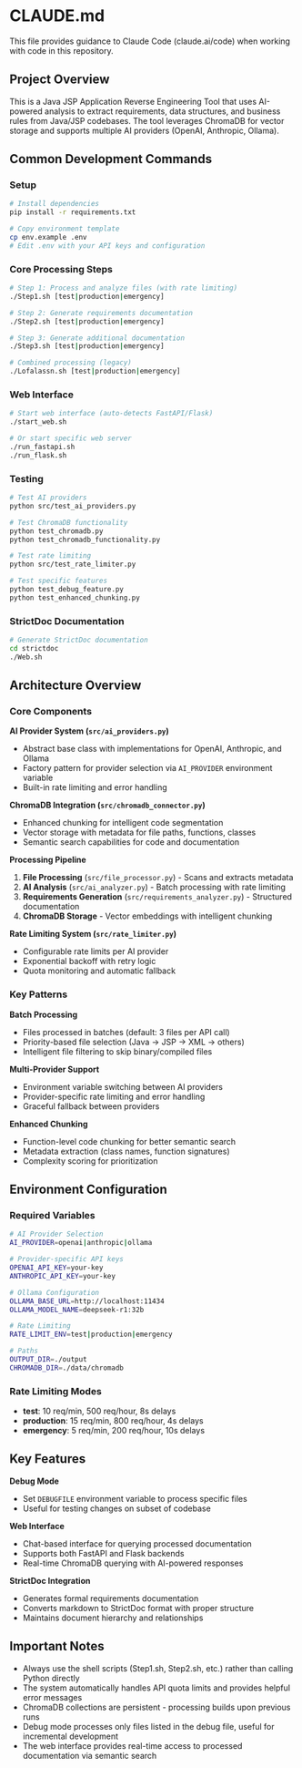 # CLAUDE.md

This file provides guidance to Claude Code (claude.ai/code) when working with code in this repository.

## Project Overview

This is a Java JSP Application Reverse Engineering Tool that uses AI-powered analysis to extract requirements, data structures, and business rules from Java/JSP codebases. The tool leverages ChromaDB for vector storage and supports multiple AI providers (OpenAI, Anthropic, Ollama).

## Common Development Commands

### Setup
```bash
# Install dependencies
pip install -r requirements.txt

# Copy environment template
cp env.example .env
# Edit .env with your API keys and configuration
```

### Core Processing Steps
```bash
# Step 1: Process and analyze files (with rate limiting)
./Step1.sh [test|production|emergency]

# Step 2: Generate requirements documentation
./Step2.sh [test|production|emergency]

# Step 3: Generate additional documentation
./Step3.sh [test|production|emergency]

# Combined processing (legacy)
./Lofalassn.sh [test|production|emergency]
```

### Web Interface
```bash
# Start web interface (auto-detects FastAPI/Flask)
./start_web.sh

# Or start specific web server
./run_fastapi.sh
./run_flask.sh
```

### Testing
```bash
# Test AI providers
python src/test_ai_providers.py

# Test ChromaDB functionality
python test_chromadb.py
python test_chromadb_functionality.py

# Test rate limiting
python src/test_rate_limiter.py

# Test specific features
python test_debug_feature.py
python test_enhanced_chunking.py
```

### StrictDoc Documentation
```bash
# Generate StrictDoc documentation
cd strictdoc
./Web.sh
```

## Architecture Overview

### Core Components

**AI Provider System (`src/ai_providers.py`)**
- Abstract base class with implementations for OpenAI, Anthropic, and Ollama
- Factory pattern for provider selection via `AI_PROVIDER` environment variable
- Built-in rate limiting and error handling

**ChromaDB Integration (`src/chromadb_connector.py`)**
- Enhanced chunking for intelligent code segmentation
- Vector storage with metadata for file paths, functions, classes
- Semantic search capabilities for code and documentation

**Processing Pipeline**
1. **File Processing** (`src/file_processor.py`) - Scans and extracts metadata
2. **AI Analysis** (`src/ai_analyzer.py`) - Batch processing with rate limiting
3. **Requirements Generation** (`src/requirements_analyzer.py`) - Structured documentation
4. **ChromaDB Storage** - Vector embeddings with intelligent chunking

**Rate Limiting System (`src/rate_limiter.py`)**
- Configurable rate limits per AI provider
- Exponential backoff with retry logic
- Quota monitoring and automatic fallback

### Key Patterns

**Batch Processing**
- Files processed in batches (default: 3 files per API call)
- Priority-based file selection (Java → JSP → XML → others)
- Intelligent file filtering to skip binary/compiled files

**Multi-Provider Support**
- Environment variable switching between AI providers
- Provider-specific rate limiting and error handling
- Graceful fallback between providers

**Enhanced Chunking**
- Function-level code chunking for better semantic search
- Metadata extraction (class names, function signatures)
- Complexity scoring for prioritization

## Environment Configuration

### Required Variables
```bash
# AI Provider Selection
AI_PROVIDER=openai|anthropic|ollama

# Provider-specific API keys
OPENAI_API_KEY=your-key
ANTHROPIC_API_KEY=your-key

# Ollama Configuration
OLLAMA_BASE_URL=http://localhost:11434
OLLAMA_MODEL_NAME=deepseek-r1:32b

# Rate Limiting
RATE_LIMIT_ENV=test|production|emergency

# Paths
OUTPUT_DIR=./output
CHROMADB_DIR=./data/chromadb
```

### Rate Limiting Modes
- **test**: 10 req/min, 500 req/hour, 8s delays
- **production**: 15 req/min, 800 req/hour, 4s delays  
- **emergency**: 5 req/min, 200 req/hour, 10s delays

## Key Features

**Debug Mode**
- Set `DEBUGFILE` environment variable to process specific files
- Useful for testing changes on subset of codebase

**Web Interface**
- Chat-based interface for querying processed documentation
- Supports both FastAPI and Flask backends
- Real-time ChromaDB querying with AI-powered responses

**StrictDoc Integration**
- Generates formal requirements documentation
- Converts markdown to StrictDoc format with proper structure
- Maintains document hierarchy and relationships

## Important Notes

- Always use the shell scripts (Step1.sh, Step2.sh, etc.) rather than calling Python directly
- The system automatically handles API quota limits and provides helpful error messages
- ChromaDB collections are persistent - processing builds upon previous runs
- Debug mode processes only files listed in the debug file, useful for incremental development
- The web interface provides real-time access to processed documentation via semantic search